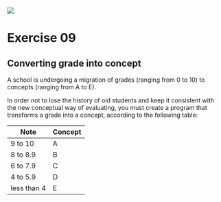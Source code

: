 ![](https://i.imgur.com/xG74tOh.png)

# Exercise 09

## Converting grade into concept

A school is undergoing a migration of grades (ranging from 0 to 10) to concepts (ranging from A to E).

In order not to lose the history of old students and keep it consistent with the new conceptual way of evaluating, you must create a program that transforms a grade into a concept, according to the following table:

| Note | Concept |
| --- | --- |
| 9 to 10 | A |
| 8 to 8.9 | B |
| 6 to 7.9 | C |
| 4 to 5.9 | D |
| less than 4 | E |r
